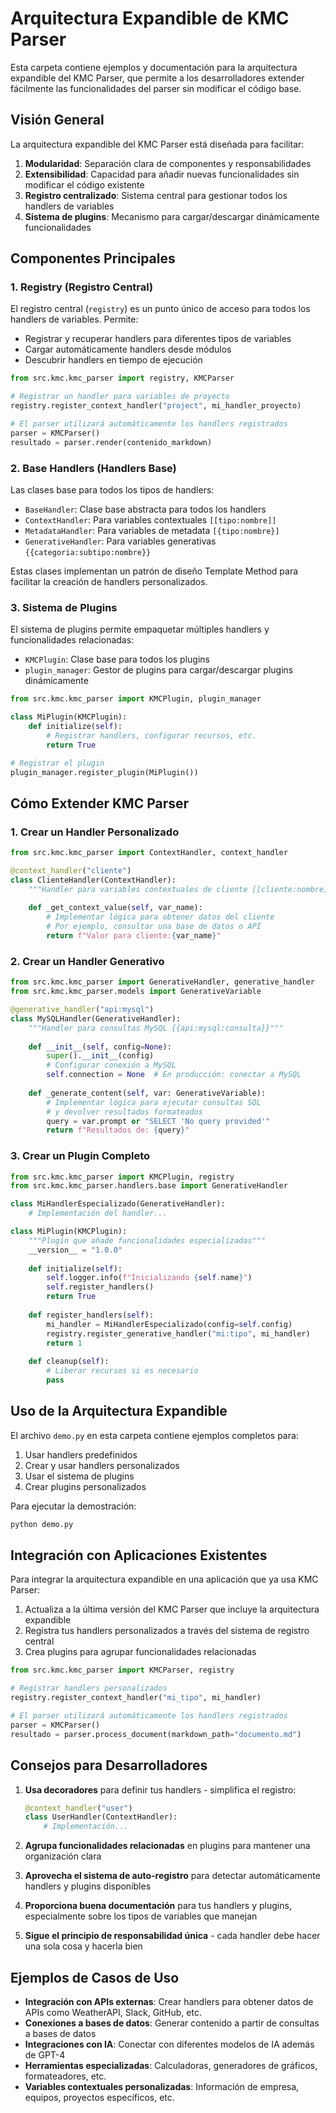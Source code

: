 # Arquitectura Expandible de KMC Parser

Esta carpeta contiene ejemplos y documentación para la arquitectura expandible del KMC Parser, que permite a los desarrolladores extender fácilmente las funcionalidades del parser sin modificar el código base.

## Visión General

La arquitectura expandible del KMC Parser está diseñada para facilitar:

1. **Modularidad**: Separación clara de componentes y responsabilidades
2. **Extensibilidad**: Capacidad para añadir nuevas funcionalidades sin modificar el código existente
3. **Registro centralizado**: Sistema central para gestionar todos los handlers de variables
4. **Sistema de plugins**: Mecanismo para cargar/descargar dinámicamente funcionalidades

## Componentes Principales

### 1. Registry (Registro Central)

El registro central (`registry`) es un punto único de acceso para todos los handlers de variables. Permite:

- Registrar y recuperar handlers para diferentes tipos de variables
- Cargar automáticamente handlers desde módulos
- Descubrir handlers en tiempo de ejecución

```python
from src.kmc.kmc_parser import registry, KMCParser

# Registrar un handler para variables de proyecto
registry.register_context_handler("project", mi_handler_proyecto)

# El parser utilizará automáticamente los handlers registrados
parser = KMCParser()
resultado = parser.render(contenido_markdown)
```

### 2. Base Handlers (Handlers Base)

Las clases base para todos los tipos de handlers:

- `BaseHandler`: Clase base abstracta para todos los handlers
- `ContextHandler`: Para variables contextuales `[[tipo:nombre]]`
- `MetadataHandler`: Para variables de metadata `[{tipo:nombre}]`
- `GenerativeHandler`: Para variables generativas `{{categoria:subtipo:nombre}}`

Estas clases implementan un patrón de diseño Template Method para facilitar la creación de handlers personalizados.

### 3. Sistema de Plugins

El sistema de plugins permite empaquetar múltiples handlers y funcionalidades relacionadas:

- `KMCPlugin`: Clase base para todos los plugins
- `plugin_manager`: Gestor de plugins para cargar/descargar plugins dinámicamente

```python
from src.kmc.kmc_parser import KMCPlugin, plugin_manager

class MiPlugin(KMCPlugin):
    def initialize(self):
        # Registrar handlers, configurar recursos, etc.
        return True

# Registrar el plugin
plugin_manager.register_plugin(MiPlugin())
```

## Cómo Extender KMC Parser

### 1. Crear un Handler Personalizado

```python
from src.kmc.kmc_parser import ContextHandler, context_handler

@context_handler("cliente")
class ClienteHandler(ContextHandler):
    """Handler para variables contextuales de cliente [[cliente:nombre]]"""
    
    def _get_context_value(self, var_name):
        # Implementar lógica para obtener datos del cliente
        # Por ejemplo, consultar una base de datos o API
        return f"Valor para cliente:{var_name}"
```

### 2. Crear un Handler Generativo

```python
from src.kmc.kmc_parser import GenerativeHandler, generative_handler
from src.kmc.kmc_parser.models import GenerativeVariable

@generative_handler("api:mysql")
class MySQLHandler(GenerativeHandler):
    """Handler para consultas MySQL {{api:mysql:consulta}}"""
    
    def __init__(self, config=None):
        super().__init__(config)
        # Configurar conexión a MySQL
        self.connection = None  # En producción: conectar a MySQL
    
    def _generate_content(self, var: GenerativeVariable):
        # Implementar lógica para ejecutar consultas SQL
        # y devolver resultados formateados
        query = var.prompt or "SELECT 'No query provided'"
        return f"Resultados de: {query}"
```

### 3. Crear un Plugin Completo

```python
from src.kmc.kmc_parser import KMCPlugin, registry
from src.kmc.kmc_parser.handlers.base import GenerativeHandler

class MiHandlerEspecializado(GenerativeHandler):
    # Implementación del handler...

class MiPlugin(KMCPlugin):
    """Plugin que añade funcionalidades especializadas"""
    __version__ = "1.0.0"
    
    def initialize(self):
        self.logger.info(f"Inicializando {self.name}")
        self.register_handlers()
        return True
    
    def register_handlers(self):
        mi_handler = MiHandlerEspecializado(config=self.config)
        registry.register_generative_handler("mi:tipo", mi_handler)
        return 1
    
    def cleanup(self):
        # Liberar recursos si es necesario
        pass
```

## Uso de la Arquitectura Expandible

El archivo `demo.py` en esta carpeta contiene ejemplos completos para:

1. Usar handlers predefinidos
2. Crear y usar handlers personalizados
3. Usar el sistema de plugins
4. Crear plugins personalizados

Para ejecutar la demostración:

```bash
python demo.py
```

## Integración con Aplicaciones Existentes

Para integrar la arquitectura expandible en una aplicación que ya usa KMC Parser:

1. Actualiza a la última versión del KMC Parser que incluye la arquitectura expandible
2. Registra tus handlers personalizados a través del sistema de registro central
3. Crea plugins para agrupar funcionalidades relacionadas

```python
from src.kmc.kmc_parser import KMCParser, registry

# Registrar handlers personalizados
registry.register_context_handler("mi_tipo", mi_handler)

# El parser utilizará automáticamente los handlers registrados
parser = KMCParser()
resultado = parser.process_document(markdown_path="documento.md")
```

## Consejos para Desarrolladores

1. **Usa decoradores** para definir tus handlers - simplifica el registro:
   ```python
   @context_handler("user")
   class UserHandler(ContextHandler):
       # Implementación...
   ```

2. **Agrupa funcionalidades relacionadas** en plugins para mantener una organización clara

3. **Aprovecha el sistema de auto-registro** para detectar automáticamente handlers y plugins disponibles

4. **Proporciona buena documentación** para tus handlers y plugins, especialmente sobre los tipos de variables que manejan

5. **Sigue el principio de responsabilidad única** - cada handler debe hacer una sola cosa y hacerla bien

## Ejemplos de Casos de Uso

- **Integración con APIs externas**: Crear handlers para obtener datos de APIs como WeatherAPI, Slack, GitHub, etc.
- **Conexiones a bases de datos**: Generar contenido a partir de consultas a bases de datos
- **Integraciones con IA**: Conectar con diferentes modelos de IA además de GPT-4
- **Herramientas especializadas**: Calculadoras, generadores de gráficos, formateadores, etc.
- **Variables contextuales personalizadas**: Información de empresa, equipos, proyectos específicos, etc.